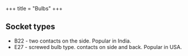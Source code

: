 +++
title = "Bulbs"
+++

## Socket types
- B22 - two contacts on the side. Popular in India.
- E27 - screwed bulb type. contacts on side and back. Popular in USA.